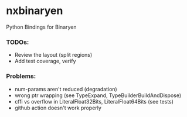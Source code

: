 # nxbinaryen
Python Bindings for Binaryen

### TODOs:
* Review the layout (split regions)
* Add test coverage, verify

### Problems:
* num-params aren't reduced (degradation)
* wrong ptr wrapping (see TypeExpand, TypeBuilderBuildAndDispose)
* cffi vs overflow in LiteralFloat32Bits, LiteralFloat64Bits (see tests)
* github action doesn't work properly